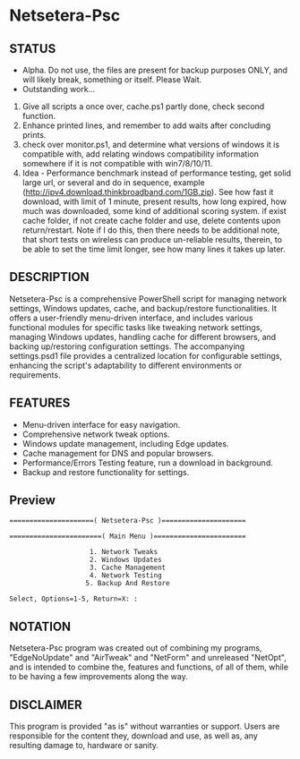 # Netsetera-Psc
## STATUS
- Alpha. Do not use, the files are present for backup purposes ONLY, and will likely break, something or itself. Please Wait.
- Outstanding work...
1. Give all scripts a once over, cache.ps1 partly done, check second function.
2. Enhance printed lines, and remember to add waits after concluding prints.
3. check over monitor.ps1, and determine what versions of windows it is compatible with, add relating windows compatibility information somewhere if it is not compatible with win7/8/10/11.
4. Idea - Performance benchmark instead of performance testing, get solid large url, or several and do in sequence, example (http://ipv4.download.thinkbroadband.com/1GB.zip). See how fast it download, with limit of 1 minute, present results, how long expired, how much was downloaded, some kind of additional scoring system. if exist cache folder, if not create cache folder and use, delete contents upon return/restart. Note if I do this, then there needs to be additional note, that short tests on wireless can produce un-reliable results, therein, to be able to set the time limit longer, see how many lines it takes up later.

## DESCRIPTION
Netsetera-Psc is a comprehensive PowerShell script for managing network settings, Windows updates, cache, and backup/restore functionalities. It offers a user-friendly menu-driven interface, and includes various functional modules for specific tasks like tweaking network settings, managing Windows updates, handling cache for different browsers, and backing up/restoring configuration settings. The accompanying settings.psd1 file provides a centralized location for configurable settings, enhancing the script's adaptability to different environments or requirements.

## FEATURES
- Menu-driven interface for easy navigation.
- Comprehensive network tweak options.
- Windows update management, including Edge updates.
- Cache management for DNS and popular browsers.
- Performance/Errors Testing feature, run a download in background.
- Backup and restore functionality for settings.

## Preview
```
=====================( Netsetera-Psc )=====================

=======================( Main Menu )=======================

                    1. Network Tweaks
                    2. Windows Updates
                    3. Cache Management
                    4. Network Testing
                   5. Backup And Restore

Select, Options=1-5, Return=X: :

```

## NOTATION
Netsetera-Psc program was created out of combining my programs, "EdgeNoUpdate" and "AirTweak" and "NetForm" and unreleased "NetOpt", and is intended to combine the, features and functions, of all of them, while to be having a few improvements along the way.

## DISCLAIMER
This program is provided "as is" without warranties or support. Users are responsible for the content they, download and use, as well as, any resulting damage to, hardware or sanity.
